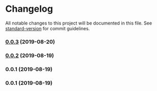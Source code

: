# Changelog

All notable changes to this project will be documented in this file. See [standard-version](https://github.com/conventional-changelog/standard-version) for commit guidelines.

### [0.0.3](https://github.com/freedomsex/text-censor/compare/v0.0.2...v0.0.3) (2019-08-20)



### [0.0.2](https://github.com/freedomsex/text-censor/compare/v0.0.1...v0.0.2) (2019-08-19)



### 0.0.1 (2019-08-19)



### 0.0.1 (2019-08-19)
